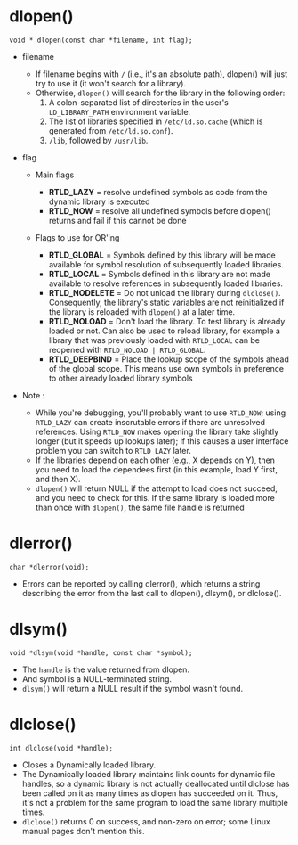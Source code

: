 # dlopen()

```void * dlopen(const char *filename, int flag);```

- filename

	- If filename begins with `/` (i.e., it's an absolute path), dlopen() will just try to use it (it won't search for a library). 
	- Otherwise, `dlopen()` will search for the library in the following order:
		1. A colon-separated list of directories in the user's `LD_LIBRARY_PATH` environment variable.
		2. The list of libraries specified in `/etc/ld.so.cache` (which is generated from `/etc/ld.so.conf`).
		3. `/lib`, followed by `/usr/lib`.

- flag
	- Main flags
	
		- **RTLD_LAZY**	= resolve undefined symbols as code from the dynamic library is executed
		- **RTLD_NOW**	= resolve all undefined symbols before dlopen() returns and fail if this cannot be done
	
	- Flags to use for OR'ing
	
		- **RTLD_GLOBAL**	= Symbols defined by this library will be made available for symbol resolution of subsequently loaded libraries. 
		- **RTLD_LOCAL**	= Symbols defined in this library are not made available to resolve references in subsequently loaded libraries. 
		- **RTLD_NODELETE**	= Do not unload the library during `dlclose()`. Consequently, the library's static variables are not reinitialized if the library is reloaded with `dlopen()` at a later time.
		- **RTLD_NOLOAD**	= Don't load the library. To test library is already loaded or not. Can also be used to reload library, for example a library that was previously loaded with `RTLD_LOCAL` can be reopened with `RTLD_NOLOAD | RTLD_GLOBAL`.
		- **RTLD_DEEPBIND**	= Place the lookup scope of the symbols ahead of the global scope. This means use own symbols in preference to other already loaded library symbols


- Note :
	- While you're debugging, you'll probably want to use `RTLD_NOW`; using `RTLD_LAZY` can create inscrutable errors if there are unresolved references. Using `RTLD_NOW` makes opening the library take slightly longer (but it speeds up lookups later); if this causes a user interface problem you can switch to `RTLD_LAZY` later.
	- If the libraries depend on each other (e.g., X depends on Y), then you need to load the dependees first (in this example, load Y first, and then X).
	- `dlopen()` will return NULL if the attempt to load does not succeed, and you need to check for this. If the same library is loaded more than once with `dlopen()`, the same file handle is returned

# dlerror()

```char *dlerror(void);```

- Errors can be reported by calling dlerror(), which returns a string describing the error from the last call to dlopen(), dlsym(), or dlclose().
 
# dlsym()

```void *dlsym(void *handle, const char *symbol);```

- The `handle` is the value returned from dlopen.
- And symbol is a NULL-terminated string. 
- `dlsym()` will return a NULL result if the symbol wasn't found.

# dlclose()

```int dlclose(void *handle);```

- Closes a Dynamically loaded library. 
- The Dynamically loaded library maintains link counts for dynamic file handles, so a dynamic library is not actually deallocated until dlclose has been called on it as many times as dlopen has succeeded on it. Thus, it's not a problem for the same program to load the same library multiple times. 
- `dlclose()` returns 0 on success, and non-zero on error; some Linux manual pages don't mention this.

